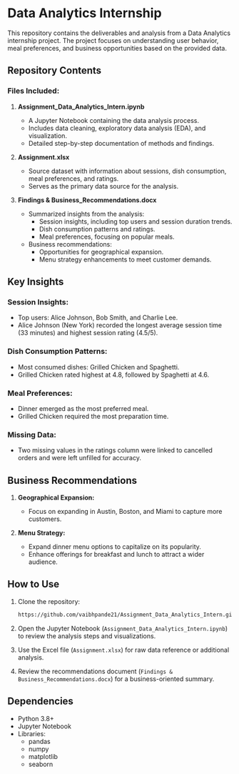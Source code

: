 # Data Analytics Internship

This repository contains the deliverables and analysis from a Data Analytics internship project. The project focuses on understanding user behavior, meal preferences, and business opportunities based on the provided data.

## Repository Contents

### Files Included:

1. **Assignment_Data_Analytics_Intern.ipynb**
   - A Jupyter Notebook containing the data analysis process.
   - Includes data cleaning, exploratory data analysis (EDA), and visualization.
   - Detailed step-by-step documentation of methods and findings.

2. **Assignment.xlsx**
   - Source dataset with information about sessions, dish consumption, meal preferences, and ratings.
   - Serves as the primary data source for the analysis.

3. **Findings & Business_Recommendations.docx**
   - Summarized insights from the analysis:
     - Session insights, including top users and session duration trends.
     - Dish consumption patterns and ratings.
     - Meal preferences, focusing on popular meals.
   - Business recommendations:
     - Opportunities for geographical expansion.
     - Menu strategy enhancements to meet customer demands.

## Key Insights

### Session Insights:
- Top users: Alice Johnson, Bob Smith, and Charlie Lee.
- Alice Johnson (New York) recorded the longest average session time (33 minutes) and highest session rating (4.5/5).

### Dish Consumption Patterns:
- Most consumed dishes: Grilled Chicken and Spaghetti.
- Grilled Chicken rated highest at 4.8, followed by Spaghetti at 4.6.

### Meal Preferences:
- Dinner emerged as the most preferred meal.
- Grilled Chicken required the most preparation time.

### Missing Data:
- Two missing values in the ratings column were linked to cancelled orders and were left unfilled for accuracy.

## Business Recommendations

1. **Geographical Expansion:**
   - Focus on expanding in Austin, Boston, and Miami to capture more customers.

2. **Menu Strategy:**
   - Expand dinner menu options to capitalize on its popularity.
   - Enhance offerings for breakfast and lunch to attract a wider audience.

## How to Use

1. Clone the repository:
   ```bash
   https://github.com/vaibhpande21/Assignment_Data_Analytics_Intern.git
   ```

2. Open the Jupyter Notebook (`Assignment_Data_Analytics_Intern.ipynb`) to review the analysis steps and visualizations.

3. Use the Excel file (`Assignment.xlsx`) for raw data reference or additional analysis.

4. Review the recommendations document (`Findings & Business_Recommendations.docx`) for a business-oriented summary.

## Dependencies

- Python 3.8+
- Jupyter Notebook
- Libraries:
  - pandas
  - numpy
  - matplotlib
  - seaborn

